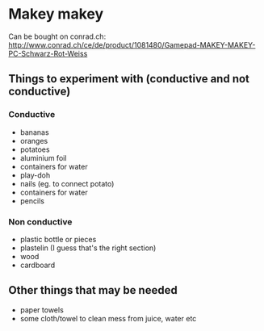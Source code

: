 # Makey makey
Can be bought on conrad.ch:
http://www.conrad.ch/ce/de/product/1081480/Gamepad-MAKEY-MAKEY-PC-Schwarz-Rot-Weiss

## Things to experiment with (conductive and not conductive)

### Conductive
- bananas
- oranges
- potatoes
- aluminium foil
- containers for water
- play-doh
- nails (eg. to connect potato)
- containers for water
- pencils

### Non conductive
- plastic bottle or pieces
- plastelin (I guess that's the right section)
- wood
- cardboard

## Other things that may be needed
- paper towels
- some cloth/towel to clean mess from juice, water etc
